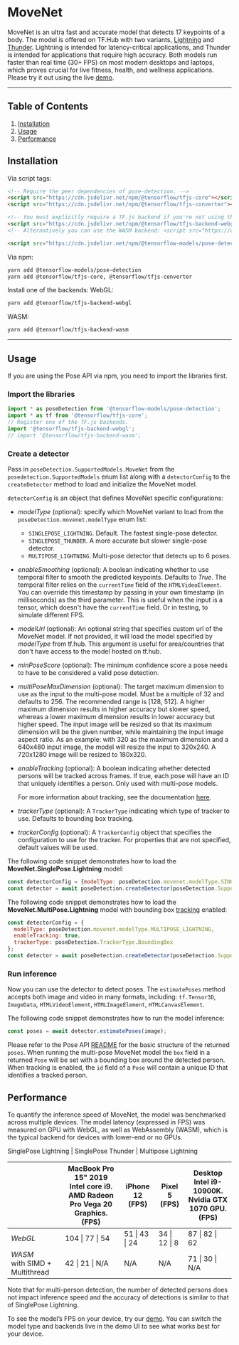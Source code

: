 # MoveNet

MoveNet is an ultra fast and accurate model that detects 17 keypoints of a body.
The model is offered on TF.Hub with two variants,
[Lightning](https://tfhub.dev/google/movenet/singlepose/lightning/3) and
[Thunder](https://tfhub.dev/google/movenet/singlepose/thunder/3). Lightning is
intended for latency-critical applications, and Thunder is intended for
applications that require high accuracy. Both models run faster than real time
(30+ FPS) on most modern desktops and laptops, which proves crucial for live
fitness, health, and wellness applications. Please try it out using the live
[demo](https://storage.googleapis.com/tfjs-models/demos/pose-detection/index.html?model=movenet).

--------------------------------------------------------------------------------

## Table of Contents

1.  [Installation](#installation)
2.  [Usage](#usage)
3.  [Performance](#performance)

## Installation

Via script tags:

```html
<!-- Require the peer dependencies of pose-detection. -->
<script src="https://cdn.jsdelivr.net/npm/@tensorflow/tfjs-core"></script>
<script src="https://cdn.jsdelivr.net/npm/@tensorflow/tfjs-converter"></script>

<!-- You must explicitly require a TF.js backend if you're not using the TF.js union bundle. -->
<script src="https://cdn.jsdelivr.net/npm/@tensorflow/tfjs-backend-webgl"></script>
<!-- Alternatively you can use the WASM backend: <script src="https://cdn.jsdelivr.net/npm/@tensorflow/tfjs-backend-wasm/dist/tf-backend-wasm.js"></script> -->

<script src="https://cdn.jsdelivr.net/npm/@tensorflow-models/pose-detection"></script>
```

Via npm:

```sh
yarn add @tensorflow-models/pose-detection
yarn add @tensorflow/tfjs-core, @tensorflow/tfjs-converter
```

Install one of the backends:
WebGL:
```sh
yarn add @tensorflow/tfjs-backend-webgl
```

WASM:
```sh
yarn add @tensorflow/tfjs-backend-wasm
```

-------------------------------------------------------------------------------

## Usage

If you are using the Pose API via npm, you need to import the libraries first.

### Import the libraries

```javascript
import * as poseDetection from '@tensorflow-models/pose-detection';
import * as tf from '@tensorflow/tfjs-core';
// Register one of the TF.js backends.
import '@tensorflow/tfjs-backend-webgl';
// import '@tensorflow/tfjs-backend-wasm';
```

### Create a detector

Pass in `poseDetection.SupportedModels.MoveNet` from the
`posedetection.SupportedModels` enum list along with a `detectorConfig` to the
`createDetector` method to load and initialize the MoveNet model.

`detectorConfig` is an object that defines MoveNet specific configurations:

* *modelType* (optional): specify which MoveNet variant to load from the
  `poseDetection.movenet.modelType` enum list:
  * `SINGLEPOSE_LIGHTNING`. Default. The fastest single-pose detector.
  * `SINGLEPOSE_THUNDER`. A more accurate but slower single-pose detector.
  * `MULTIPOSE_LIGHTNING`. Multi-pose detector that detects up to 6 poses.

* *enableSmoothing* (optional): A boolean indicating whether to use temporal
  filter to smooth the predicted keypoints. Defaults to *True*. The temporal
  filter relies on the `currentTime` field of the `HTMLVideoElement`. You can
  override this timestamp by passing in your own timestamp (in milliseconds)
  as the third parameter. This is useful when the input is a tensor, which
  doesn't have the `currentTime` field. Or in testing, to simulate different FPS.

* *modelUrl* (optional): An optional string that specifies custom url of the
  MoveNet model. If not provided, it will load the model specified by
  *modelType* from tf.hub. This argument is useful for area/countries that
  don't have access to the model hosted on tf.hub.

* *minPoseScore* (optional): The minimum confidence score a pose needs to have
  to be considered a valid pose detection.

* *multiPoseMaxDimension* (optional): The target maximum dimension to use as the
  input to the multi-pose model. Must be a multiple of 32 and defaults to 256.
  The recommended range is [128, 512]. A higher maximum dimension results in
  higher accuracy but slower speed, whereas a lower maximum dimension results in
  lower accuracy but higher speed. The input image will be resized so that its
  maximum dimension will be the given number, while maintaining the input image
  aspect ratio. As an example: with 320 as the maximum dimension and a 640x480
  input image, the model will resize the input to 320x240. A 720x1280 image will
  be resized to 180x320.

* *enableTracking* (optional): A boolean indicating whether detected persons
  will be tracked across frames. If true, each pose will have an ID that
  uniquely identifies a person. Only used with multi-pose models.

  For more information about tracking, see the documentation
  [here](https://github.com/tensorflow/tfjs-models/blob/master/pose-detection/src/calculators/tracker.md).

* *trackerType* (optional): A `TrackerType` indicating which type of tracker to
  use. Defaults to bounding box tracking.

* *trackerConfig* (optional): A `TrackerConfig` object that specifies the
  configuration to use for the tracker. For properties that are not specified,
  default values will be used.

The following code snippet demonstrates how to load the
**MoveNet.SinglePose.Lightning** model:

```javascript
const detectorConfig = {modelType: poseDetection.movenet.modelType.SINGLEPOSE_LIGHTNING};
const detector = await poseDetection.createDetector(poseDetection.SupportedModels.MoveNet, detectorConfig);
```

The following code snippet demonstrates how to load the
**MoveNet.MultiPose.Lightning** model with bounding box
[tracking](https://github.com/tensorflow/tfjs-models/blob/master/pose-detection/src/calculators/tracker.md)
enabled:

```javascript
const detectorConfig = {
  modelType: poseDetection.movenet.modelType.MULTIPOSE_LIGHTNING,
  enableTracking: true,
  trackerType: poseDetection.TrackerType.BoundingBox
};
const detector = await poseDetection.createDetector(poseDetection.SupportedModels.MoveNet, detectorConfig);
```

### Run inference

Now you can use the detector to detect poses. The `estimatePoses` method
accepts both image and video in many formats, including:
`tf.Tensor3D`, `ImageData`, `HTMLVideoElement`, `HTMLImageElement`,
`HTMLCanvasElement`.

The following code snippet demonstrates how to run the model inference:

```javascript
const poses = await detector.estimatePoses(image);
```

Please refer to the Pose API
[README](https://github.com/tensorflow/tfjs-models/blob/master/pose-detection/README.md#pose-estimation)
for the basic structure of the returned `poses`. When running the multi-pose
MoveNet model the `box` field in a returned `Pose` will be set with a bounding
box around the detected person. When tracking is enabled, the `id` field of a
`Pose` will contain a unique ID that identifies a tracked person.

## Performance
To quantify the inference speed of MoveNet, the model was benchmarked across
multiple devices. The model latency (expressed in FPS) was measured on GPU with
WebGL, as well as WebAssembly (WASM), which is the typical backend for devices
with lower-end or no GPUs.

SinglePose Lightning | SinglePose Thunder | Multipose Lightning

|              | MacBook Pro 15" 2019 <br> Intel core i9. <br> AMD Radeon Pro Vega 20 Graphics. <br> (FPS) | iPhone 12 <br> (FPS) | Pixel 5 <br> (FPS) | Desktop <br> Intel i9-10900K. <br> Nvidia GTX 1070 GPU. <br> (FPS) |
| --- | --- | --- | --- | --- |
|       *WebGL*                        |  104 \| 77 \| 54 | 51 \| 43 \| 24 | 34 \| 12 \| 8 | 87 \| 82 \| 62 |
|  *WASM* <br> with SIMD + Multithread |  42 \| 21 \| N/A | N/A | N/A | 71 \| 30 \| N/A |

Note that for multi-person detection, the number of detected persons does not
impact inference speed and the accuracy of detections is similar to that of
SinglePose Lightning.

To see the model’s FPS on your device, try our
[demo](https://storage.googleapis.com/tfjs-models/demos/pose-detection/index.html?model=movenet).
You can switch the model type and backends live in the demo UI to see what works
best for your device.

